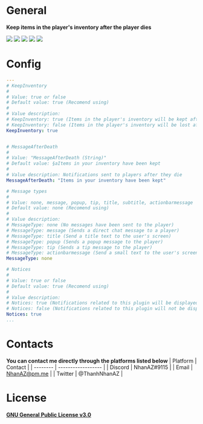 # General
**Keep items in the player's inventory after the player dies**

[![](https://poggit.pmmp.io/ci.shield/nhanaz-pm-pl/KeepInventory/KeepInventory)](https://poggit.pmmp.io/ci/nhanaz-pm-pl/KeepInventory/KeepInventory)
[![](https://poggit.pmmp.io/shield.state/KeepInventory)](https://poggit.pmmp.io/p/KeepInventory)
[![](https://poggit.pmmp.io/shield.api/KeepInventory)](https://poggit.pmmp.io/p/KeepInventory)
[![](https://poggit.pmmp.io/shield.dl.total/KeepInventory)](https://poggit.pmmp.io/p/KeepInventory)
[![](https://poggit.pmmp.io/shield.dl/KeepInventory)](https://poggit.pmmp.io/p/KeepInventory)

# Config
```yaml
---
# KeepInventory
#
# Value: true or false
# Default value: true (Recomend using)
#
# Value description:
# KeepInventory: true (Items in the player's inventory will be kept after the they die)
# KeepInventory: false (Items in the player's inventory will be lost after the they die)
KeepInventory: true


# MessageAfterDeath
#
# Value: "MessageAfterDeath (String)"
# Default value: §aItems in your inventory have been kept
#
# Value description: Notifications sent to players after they die
MessageAfterDeath: "Items in your inventory have been kept"

# Message types
#
# Value: none, message, popup, tip, title, subtitle, actionbarmessage
# Default value: none (Recomend using)
#
# Value description:
# MessageType: none (No messages have been sent to the player)
# MessageType: message (Sends a direct chat message to a player)
# MessageType: title (Send a title text to the user's screen)
# MessageType: popup (Sends a popup message to the player)
# MessageType: tip (Sends a tip message to the player)
# MessageType: actionbarmessage (Send a small text to the user's screen)
MessageType: none

# Notices
#
# Value: true or false
# Default value: true (Recomend using)
#
# Value description:
# Notices: true (Notifications related to this plugin will be displayed on the console)
# Notices: false (Notifications related to this plugin will not be displayed on the console)
Notices: true
...


```

# Contacts
**You can contact me directly through the platforms listed below**
| Platform | Contact            |
| -------- | ------------------ |
| Discord  | NhanAZ#9115        |
| Email    | NhanAZ@pm.me       |
| Twitter  | @ThanhNhanAZ       |

# License
[**GNU General Public License v3.0**](https://www.gnu.org/licenses/gpl-3.0.html)
